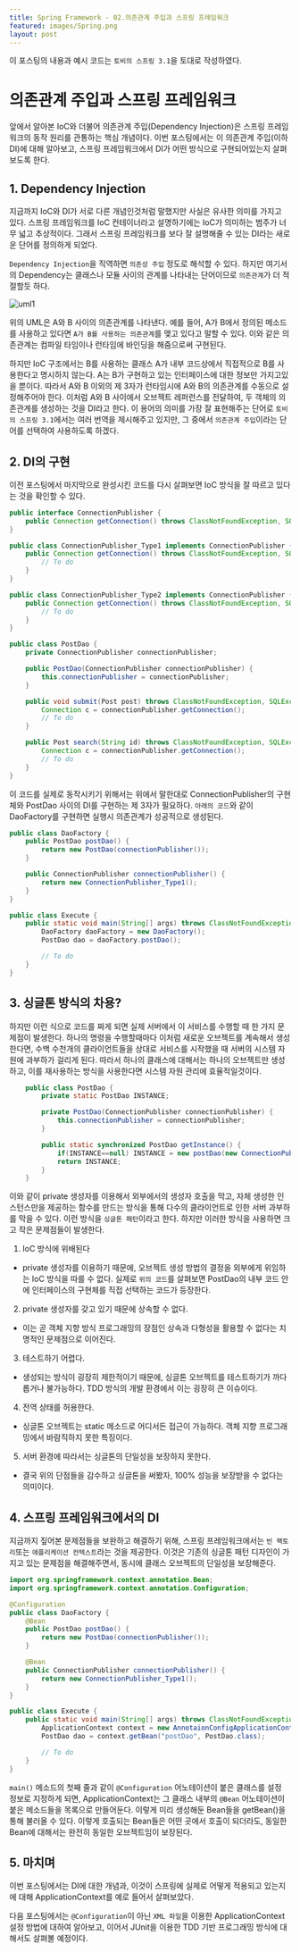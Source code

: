 ```yaml
---
title: Spring Framework - 02.의존관계 주입과 스프링 프레임워크
featured: images/Spring.png
layout: post
---
```



이 포스팅의 내용과 예시 코드는 `토비의 스프링 3.1`을 토대로 작성하였다.

# 의존관계 주입과 스프링 프레임워크

앞에서 알아본 IoC와 더불어 의존관계 주입(Dependency Injection)은 스프링 프레임워크의 동작 원리를 관통하는 핵심 개념이다. 이번 포스팅에서는 이 의존관계 주입(이하 DI)에 대해 알아보고, 스프링 프레임워크에서 DI가 어떤 방식으로 구현되어있는지 살펴보도록 한다.

## 1\. Dependency Injection

지금까지 IoC와 DI가 서로 다른 개념인것처럼 말했지만 사실은 유사한 의미를 가지고 있다. 스프링 프레임워크를 IoC 컨테이너라고 설명하기에는 IoC가 의미하는 범주가 너무 넓고 추상적이다. 그래서 스프링 프레임워크를 보다 잘 설명해줄 수 있는 DI라는 새로운 단어를 정의하게 되었다.

`Dependency Injection`을 직역하면 `의존성 주입` 정도로 해석할 수 있다. 하지만 여기서의 Dependency는 클래스나 모듈 사이의 관계를 나타내는 단어이므로 `의존관계`가 더 적절할듯 하다.

![uml1](https://minkyu-kim.github.io/assets/images/uml1.jpg)

위의 UML은 A와 B 사이의 의존관계를 나타낸다. 예를 들어, A가 B에서 정의된 메소드를 사용하고 있다면 `A가 B를 사용하는 의존관계`를 맺고 있다고 말할 수 있다. 이와 같은 의존관계는 컴파일 타임이나 런타임에 바인딩을 해줌으로써 구현된다.

하지만 IoC 구조에서는 B를 사용하는 클래스 A가 내부 코드상에서 직접적으로 B를 사용한다고 명시하지 않는다. A는 B가 구현하고 있는 인터페이스에 대한 정보만 가지고있을 뿐이다. 따라서 A와 B 이외의 제 3자가 런타임시에 A와 B의 의존관계를 수동으로 설정해주어야 한다. 이처럼 A와 B 사이에서 오브젝트 레퍼런스를 전달하여, 두 객체의 의존관계를 생성하는 것을 DI라고 한다. 이 용어의 의미를 가장 잘 표현해주는 단어로 `토비의 스프링 3.1`에서는 여러 번역을 제시해주고 있지만, 그 중에서 `의존관계 주입`이라는 단어를 선택하여 사용하도록 하겠다.

## 2\. DI의 구현

이전 포스팅에서 마지막으로 완성시킨 코드를 다시 살펴보면 IoC 방식을 잘 따르고 있다는 것을 확인할 수 있다.

```java
public interface ConnectionPublisher {
    public Connection getConnection() throws ClassNotFoundException, SQLException;
}

public class ConnectionPublisher_Type1 implements ConnectionPublisher {
    public Connection getConnection() throws ClassNotFoundException, SQLException {
        // To do
    }
}

public class ConnectionPublisher_Type2 implements ConnectionPublisher {
    public Connection getConnection() throws ClassNotFoundException, SQLException {
        // To do
    }
}

public class PostDao {
    private ConnectionPublisher connectionPublisher;

    public PostDao(ConnectionPublisher connectionPublisher) {
        this.connectionPublisher = connectionPublisher;
    }

    public void submit(Post post) throws ClassNotFoundException, SQLException {
        Connection c = connectionPublisher.getConnection();
        // To do
    }

    public Post search(String id) throws ClassNotFoundException, SQLException {
        Connection c = connectionPublisher.getConnection();
        // To do
    }
}
```

이 코드를 실제로 동작시키기 위해서는 위에서 말한대로 ConnectionPublisher의 구현체와 PostDao 사이의 DI를 구현하는 제 3자가 필요하다. `아래의 코드`와 같이 DaoFactory를 구현하면 실행시 의존관계가 성공적으로 생성된다.

```java
public class DaoFactory {
    public PostDao postDao() {
        return new PostDao(connectionPublisher());
    }

    public ConnectionPublisher connectionPublisher() {
        return new ConnectionPublisher_Type1();
    }
}

public class Execute {
    public static void main(String[] args) throws ClassNotFoundException, SQLException {
        DaoFactory daoFactory = new DaoFactory();
        PostDao dao = daoFactory.postDao();

        // To do
    }
}
```

## 3\. 싱글톤 방식의 차용?

하지만 이런 식으로 코드를 짜게 되면 실제 서버에서 이 서비스를 수행할 때 한 가지 문제점이 발생한다. 하나의 명령을 수행할때마다 이처럼 새로운 오브젝트를 계속해서 생성한다면, 수백 수천개의 클라이언트들을 상대로 서비스를 시작했을 때 서버의 시스템 자원에 과부하가 걸리게 된다. 따라서 하나의 클래스에 대해서는 하나의 오브젝트만 생성하고, 이를 재사용하는 방식을 사용한다면 시스템 자원 관리에 효율적일것이다.

```java
    public class PostDao {
        private static PostDao INSTANCE;

        private PostDao(ConnectionPublisher connectionPublisher) {
            this.connectionPublisher = connectionPublisher;
        }

        public static synchronized PostDao getInstance() {
            if(INSTANCE==null) INSTANCE = new postDao(new ConnectionPublisher_Type1());
            return INSTANCE;
        }
    }
```

이와 같이 private 생성자를 이용해서 외부에서의 생성자 호출을 막고, 자체 생성한 인스턴스만을 제공하는 함수를 만드는 방식을 통해 다수의 클라이언트로 인한 서버 과부하를 막을 수 있다. 이런 방식을 `싱글톤 패턴`이라고 한다. 하지만 이러한 방식을 사용하면 크고 작은 문제점들이 발생한다.

1. IoC 방식에 위배된다
  * private 생성자를 이용하기 때문에, 오브젝트 생성 방법의 결정을 외부에게 위임하는 IoC 방식을 따를 수 없다. 실제로 `위의 코드`를 살펴보면 PostDao의 내부 코드 안에 인터페이스의 구현체를 직접 선택하는 코드가 등장한다.

2. private 생성자를 갖고 있기 때문에 상속할 수 없다.
  * 이는 곧 객체 지향 방식 프로그래밍의 장점인 상속과 다형성을 활용할 수 없다는 치명적인 문제점으로 이어진다.

3. 테스트하기 어렵다.
  * 생성되는 방식이 굉장히 제한적이기 때문에, 싱글톤 오브젝트를 테스트하기가 까다롭거나 불가능하다. TDD 방식의 개발 환경에서 이는 굉장히 큰 이슈이다.

4. 전역 상태를 허용한다.
  * 싱글톤 오브젝트는 static 메소드로 어디서든 접근이 가능하다. 객체 지향 프로그래밍에서 바람직하지 못한 특징이다.

5. 서버 환경에 따라서는 싱글톤의 단일성을 보장하지 못한다.
  * 결국 위의 단점들을 감수하고 싱글톤을 써봤자, 100% 성능을 보장받을 수 없다는 의미이다.

## 4\. 스프링 프레임워크에서의 DI

지금까지 짚어본 문제점들을 보완하고 해결하기 위해, 스프링 프레임워크에서는 `빈 팩토리`또는 `애플리케이션 컨텍스트`라는 것을 제공한다. 이것은 기존의 싱글톤 패턴 디자인이 가지고 있는 문제점을 해결해주면서, 동시에 클래스 오브젝트의 단일성을 보장해준다.

```java
import org.springframework.context.annotation.Bean;
import org.springframework.context.annotation.Configuration;

@Configuration
public class DaoFactory {
    @Bean
    public PostDao postDao() {
        return new PostDao(connectionPublisher());
    }

    @Bean
    public ConnectionPublisher connectionPublisher() {
        return new ConnectionPublisher_Type1();
    }
}

public class Execute {
    public static void main(String[] args) throws ClassNotFoundException, SQLException {
        ApplicationContext context = new AnnotaionConfigApplicationContext(DaoFactory.class);
        PostDao dao = context.getBean("postDao", PostDao.class);

        // To do
    }
}
```

`main()` 메소드의 첫째 줄과 같이 `@Configuration` 어노테이션이 붙은 클래스를 설정 정보로 지정하게 되면, ApplicationContext는 그 클래스 내부의 `@Bean` 어노테이션이 붙은 메소드들을 목록으로 만들어둔다. 이렇게 미리 생성해둔 Bean들을 getBean()을 통해 불러올 수 있다. 이렇게 호출되는 Bean들은 어떤 곳에서 호출이 되더라도, 동일한 Bean에 대해서는 완전히 동일한 오브젝트임이 보장된다.

## 5. 마치며

이번 포스팅에서는 DI에 대한 개념과, 이것이 스프링에 실제로 어떻게 적용되고 있는지에 대해 ApplicationContext를 예로 들어서 살펴보았다.

다음 포스팅에서는 `@Configuration`이 아닌 `XML 파일`을 이용한 ApplicationContext 설정 방법에 대하여 알아보고, 이어서 JUnit을 이용한 TDD 기반 프로그래밍 방식에 대해서도 살펴볼 예정이다.
